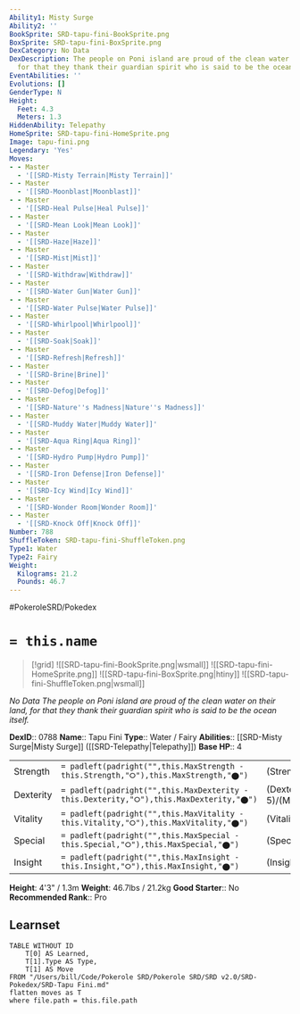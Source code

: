 ```yaml
---
Ability1: Misty Surge
Ability2: ''
BookSprite: SRD-tapu-fini-BookSprite.png
BoxSprite: SRD-tapu-fini-BoxSprite.png
DexCategory: No Data
DexDescription: The people on Poni island are proud of the clean water on their land,
  for that they thank their guardian spirit who is said to be the ocean itself.
EventAbilities: ''
Evolutions: []
GenderType: N
Height:
  Feet: 4.3
  Meters: 1.3
HiddenAbility: Telepathy
HomeSprite: SRD-tapu-fini-HomeSprite.png
Image: tapu-fini.png
Legendary: 'Yes'
Moves:
- - Master
  - '[[SRD-Misty Terrain|Misty Terrain]]'
- - Master
  - '[[SRD-Moonblast|Moonblast]]'
- - Master
  - '[[SRD-Heal Pulse|Heal Pulse]]'
- - Master
  - '[[SRD-Mean Look|Mean Look]]'
- - Master
  - '[[SRD-Haze|Haze]]'
- - Master
  - '[[SRD-Mist|Mist]]'
- - Master
  - '[[SRD-Withdraw|Withdraw]]'
- - Master
  - '[[SRD-Water Gun|Water Gun]]'
- - Master
  - '[[SRD-Water Pulse|Water Pulse]]'
- - Master
  - '[[SRD-Whirlpool|Whirlpool]]'
- - Master
  - '[[SRD-Soak|Soak]]'
- - Master
  - '[[SRD-Refresh|Refresh]]'
- - Master
  - '[[SRD-Brine|Brine]]'
- - Master
  - '[[SRD-Defog|Defog]]'
- - Master
  - '[[SRD-Nature''s Madness|Nature''s Madness]]'
- - Master
  - '[[SRD-Muddy Water|Muddy Water]]'
- - Master
  - '[[SRD-Aqua Ring|Aqua Ring]]'
- - Master
  - '[[SRD-Hydro Pump|Hydro Pump]]'
- - Master
  - '[[SRD-Iron Defense|Iron Defense]]'
- - Master
  - '[[SRD-Icy Wind|Icy Wind]]'
- - Master
  - '[[SRD-Wonder Room|Wonder Room]]'
- - Master
  - '[[SRD-Knock Off|Knock Off]]'
Number: 788
ShuffleToken: SRD-tapu-fini-ShuffleToken.png
Type1: Water
Type2: Fairy
Weight:
  Kilograms: 21.2
  Pounds: 46.7
---
```


#PokeroleSRD/Pokedex

# `= this.name`

> [!grid]
> ![[SRD-tapu-fini-BookSprite.png|wsmall]]
> ![[SRD-tapu-fini-HomeSprite.png]]
> ![[SRD-tapu-fini-BoxSprite.png|htiny]]
> ![[SRD-tapu-fini-ShuffleToken.png|wsmall]]


*No Data*
*The people on Poni island are proud of the clean water on their land, for that they thank their guardian spirit who is said to be the ocean itself.*

**DexID**:: 0788
**Name**:: Tapu Fini
**Type**:: Water / Fairy
**Abilities**:: [[SRD-Misty Surge|Misty Surge]] ([[SRD-Telepathy|Telepathy]])
**Base HP**:: 4

|           |                                                                                        |                                          |
| --------- | -------------------------------------------------------------------------------------- | ---------------------------------------- |
| Strength  | `= padleft(padright("",this.MaxStrength - this.Strength,"⭘"),this.MaxStrength,"⬤")`    | (Strength::5)/(MaxStrength::5)   |
| Dexterity | `= padleft(padright("",this.MaxDexterity - this.Dexterity,"⭘"),this.MaxDexterity,"⬤")` | (Dexterity:: 5)/(MaxDexterity::5) |
| Vitality  | `= padleft(padright("",this.MaxVitality - this.Vitality,"⭘"),this.MaxVitality,"⬤")`    | (Vitality::6)/(MaxVitality::6)   |
| Special   | `= padleft(padright("",this.MaxSpecial - this.Special,"⭘"),this.MaxSpecial,"⬤")`       | (Special::6)/(MaxSpecial::6)     |
| Insight   | `= padleft(padright("",this.MaxInsight - this.Insight,"⭘"),this.MaxInsight,"⬤")`       | (Insight::7)/(MaxInsight::7)     |

**Height**: 4'3" / 1.3m
**Weight**: 46.7lbs / 21.2kg
**Good Starter**:: No
**Recommended Rank**:: Pro

## Learnset

```dataview
TABLE WITHOUT ID
    T[0] AS Learned,
    T[1].Type AS Type,
    T[1] AS Move
FROM "/Users/bill/Code/Pokerole SRD/Pokerole SRD/SRD v2.0/SRD-Pokedex/SRD-Tapu Fini.md"
flatten moves as T
where file.path = this.file.path
```
